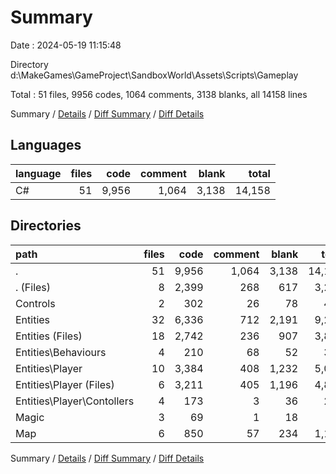 # Summary

Date : 2024-05-19 11:15:48

Directory d:\\MakeGames\\GameProject\\SandboxWorld\\Assets\\Scripts\\Gameplay

Total : 51 files,  9956 codes, 1064 comments, 3138 blanks, all 14158 lines

Summary / [Details](details.md) / [Diff Summary](diff.md) / [Diff Details](diff-details.md)

## Languages
| language | files | code | comment | blank | total |
| :--- | ---: | ---: | ---: | ---: | ---: |
| C# | 51 | 9,956 | 1,064 | 3,138 | 14,158 |

## Directories
| path | files | code | comment | blank | total |
| :--- | ---: | ---: | ---: | ---: | ---: |
| . | 51 | 9,956 | 1,064 | 3,138 | 14,158 |
| . (Files) | 8 | 2,399 | 268 | 617 | 3,284 |
| Controls | 2 | 302 | 26 | 78 | 406 |
| Entities | 32 | 6,336 | 712 | 2,191 | 9,239 |
| Entities (Files) | 18 | 2,742 | 236 | 907 | 3,885 |
| Entities\\Behaviours | 4 | 210 | 68 | 52 | 330 |
| Entities\\Player | 10 | 3,384 | 408 | 1,232 | 5,024 |
| Entities\\Player (Files) | 6 | 3,211 | 405 | 1,196 | 4,812 |
| Entities\\Player\\Contollers | 4 | 173 | 3 | 36 | 212 |
| Magic | 3 | 69 | 1 | 18 | 88 |
| Map | 6 | 850 | 57 | 234 | 1,141 |

Summary / [Details](details.md) / [Diff Summary](diff.md) / [Diff Details](diff-details.md)